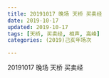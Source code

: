 ```yaml
---
title: 20191017 晚场 天桥 买卖经 
date: 2019-10-17
updated: 2019-10-17
tags: [天桥, 买卖经, 相声, 高峰]
categories: (2019)己亥年场次

---
```


20191017 晚场 天桥 买卖经 


